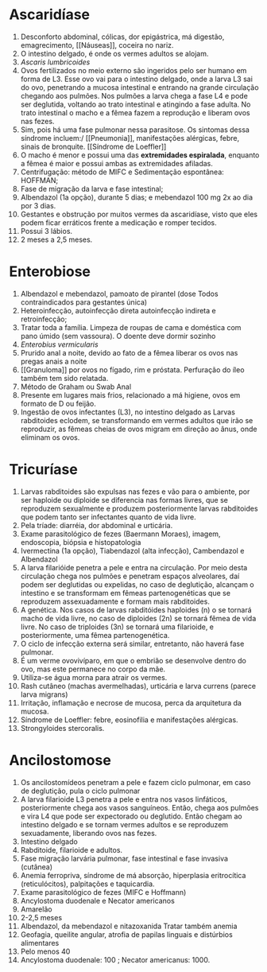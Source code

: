 # Ascaridíase
1. Desconforto abdominal, cólicas, dor epigástrica, má digestão, emagrecimento, [[Náuseas]], coceira no nariz.
2. O intestino delgado, é onde os vermes adultos se alojam.
3. *Ascaris lumbricoides*
4. Ovos fertilizados no meio externo são ingeridos pelo ser humano em forma de L3. Esse ovo vai para o intestino delgado, onde a larva L3 sai do ovo, penetrando a mucosa intestinal e entrando na grande circulação chegando aos pulmões. Nos pulmões a larva chega a fase L4 e pode ser deglutida, voltando ao trato intestinal e atingindo a fase adulta. No trato intestinal o macho e a fêmea fazem a reprodução e liberam ovos nas fezes.
5. Sim, pois há uma fase pulmonar nessa parasitose. Os sintomas dessa síndrome incluem:/ [[Pneumonia]], manifestações alérgicas, febre, sinais de bronquite. [[Síndrome de Loeffler]]
6. O macho é menor e possui uma das **extremidades espiralada**, enquanto a fêmea é maior e possui ambas as extremidades afiladas.
7.  Centrifugação: método de MIFC e Sedimentação espontânea: HOFFMAN;
8. Fase de migração da larva e fase intestinal;
9. Albendazol (1a opção), durante 5 dias; e mebendazol 100 mg 2x ao dia por 3 dias. 
10. Gestantes e obstrução por muitos vermes da ascaridíase, visto que eles podem ficar erráticos frente a medicação e romper tecidos.
11. Possui 3 lábios.
12. 2 meses a 2,5 meses.
# Enterobiose
1. Albendazol e mebendazol, pamoato de pirantel (dose Todos contraindicados para gestantes única)
2. Heteroinfecção, autoinfecção direta autoinfecção indireta e retroinfecção; 
3. Tratar toda a família. Limpeza de roupas de cama e doméstica com pano úmido (sem vassoura). O doente deve dormir sozinho
4. *Enterobius vermicularis*
5. Prurido anal a noite, devido ao fato de a fêmea liberar os ovos nas pregas anais a noite
6. [[Granuloma]] por ovos no fígado, rim e próstata. Perfuração do íleo também tem sido relatada.
7. Método de Graham ou Swab Anal
8. Presente em lugares mais frios, relacionado a má higiene, ovos em formato de D ou feijão.
9. Ingestão de ovos infectantes (L3), no intestino delgado as Larvas rabditoides eclodem, se transformando em vermes adultos que irão se reproduzir, as fêmeas cheias de ovos migram em direção ao ânus, onde eliminam os ovos. 
# Tricuríase
1. Larvas rabditoides são expulsas nas fezes e vão para o ambiente, por ser haploide ou diploide se diferencia nas formas livres, que se reproduzem sexualmente e produzem posteriormente larvas rabditoides que podem tanto ser infectantes quanto de vida livre.
2. Pela tríade: diarréia, dor abdominal e urticária.
3. Exame parasitológico de fezes (Baermann Moraes), imagem, endoscopia, biópsia e histopatologia
4. Ivermectina (1a opção), Tiabendazol (alta infecção), Cambendazol e Albendazol
5. A larva filarióide penetra a pele e entra na circulação. Por meio desta circulação chega nos pulmões e penetram espaços alveolares, daí podem ser deglutidas ou expelidas, no caso de deglutição, alcançam o intestino e se transformam em fêmeas partenogenéticas que se reproduzem assexuadamente e formam mais rabditoides.
6. A genética. Nos casos de larvas rabditóides haploides (n) o se tornará macho de vida livre, no caso de diploides (2n) se tornará fêmea de vida livre. No caso de triploides (3n) se tornará uma filarioide, e posteriormente, uma fêmea partenogenética.
7. O ciclo de infecção externa será similar, entretanto, não haverá fase pulmonar.
8. É um verme ovovivíparo, em que o embrião se desenvolve dentro do ovo, mas este permanece no corpo da mãe.
9. Utiliza-se água morna para atrair os vermes.
10. Rash cutâneo (machas avermelhadas), urticária e larva currens (parece larva migrans)
11. Irritação, inflamação e necrose de mucosa, perca da arquitetura da mucosa.
12. Síndrome de Loeffler: febre, eosinofilia e manifestações alérgicas.
13. Strongyloides stercoralis.
# Ancilostomose
1. Os ancilostomídeos penetram a pele e fazem ciclo pulmonar, em caso de deglutição, pula o ciclo pulmonar
2. A larva filarioide L3 penetra a pele e entra nos vasos linfáticos, posteriormente chega aos vasos sanguíneos. Então, chega aos pulmões e vira L4 que pode ser expectorado ou deglutido. Então chegam ao intestino delgado e se tornam vermes adultos e se reproduzem sexuadamente, liberando ovos nas fezes.
3. Intestino delgado
4. Rabditoide, filarioide e adultos.
5. Fase migração larvária pulmonar, fase intestinal e fase invasiva (cutânea)
6. Anemia ferropriva, síndrome de má absorção, hiperplasia eritrocítica (reticulócitos), palpitações e taquicardia.
7. Exame parasitológico de fezes (MIFC e Hoffmann)
8. Ancylostoma duodenale e Necator americanos
9. Amarelão
10. 2-2,5 meses
11. Albendazol, da mebendazol e nitazoxanida Tratar também anemia
12. Geofagia, queilite angular, atrofia de papilas linguais e distúrbios alimentares
13. Pelo menos 40
14. Ancylostoma duodenale: 100 ; Necator americanus: 1000.